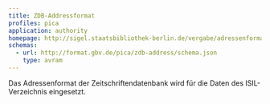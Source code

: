 ```yaml
---
title: ZDB-Addressformat
profiles: pica 
application: authority
homepage: http://sigel.staatsbibliothek-berlin.de/vergabe/adressenformat/
schemas:
  - url: http://format.gbv.de/pica/zdb-address/schema.json
    type: avram
---
```


Das Adressenformat der Zeitschriftendatenbank wird für die Daten des
ISIL-Verzeichnis eingesetzt.

